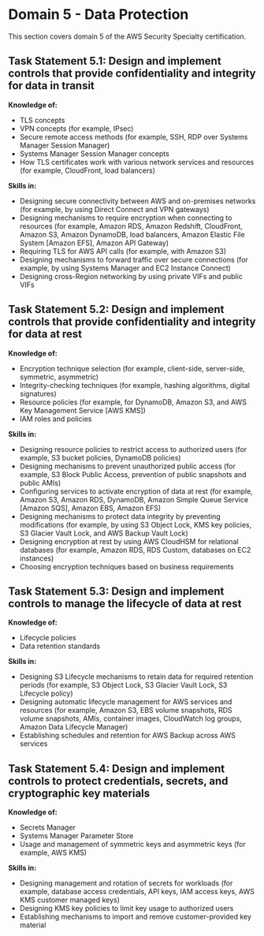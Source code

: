 # Domain 5 - Data Protection

This section covers domain 5 of the AWS Security Specialty certification.

## Task Statement 5.1: Design and implement controls that provide confidentiality and integrity for data in transit

**Knowledge of:**

- TLS concepts
- VPN concepts (for example, IPsec)
- Secure remote access methods (for example, SSH, RDP over Systems Manager Session Manager)
- Systems Manager Session Manager concepts
- How TLS certificates work with various network services and resources (for example, CloudFront, load balancers)

**Skills in:**

- Designing secure connectivity between AWS and on-premises networks (for example, by using Direct Connect and VPN gateways)
- Designing mechanisms to require encryption when connecting to resources (for example, Amazon RDS, Amazon Redshift, CloudFront, Amazon S3, Amazon DynamoDB, load balancers, Amazon Elastic File System [Amazon EFS], Amazon API Gateway)
- Requiring TLS for AWS API calls (for example, with Amazon S3)
- Designing mechanisms to forward traffic over secure connections (for example, by using Systems Manager and EC2 Instance Connect)
- Designing cross-Region networking by using private VIFs and public VIFs

## Task Statement 5.2: Design and implement controls that provide confidentiality and integrity for data at rest

**Knowledge of:**

- Encryption technique selection (for example, client-side, server-side, symmetric, asymmetric)
- Integrity-checking techniques (for example, hashing algorithms, digital signatures)
- Resource policies (for example, for DynamoDB, Amazon S3, and AWS Key Management Service [AWS KMS])
- IAM roles and policies

**Skills in:**

- Designing resource policies to restrict access to authorized users (for example, S3 bucket policies, DynamoDB policies)
- Designing mechanisms to prevent unauthorized public access (for example, S3 Block Public Access, prevention of public snapshots and public AMIs)
- Configuring services to activate encryption of data at rest (for example, Amazon S3, Amazon RDS, DynamoDB, Amazon Simple Queue Service [Amazon SQS], Amazon EBS, Amazon EFS)
- Designing mechanisms to protect data integrity by preventing modifications (for example, by using S3 Object Lock, KMS key policies, S3 Glacier Vault Lock, and AWS Backup Vault Lock)
- Designing encryption at rest by using AWS CloudHSM for relational databases (for example, Amazon RDS, RDS Custom, databases on EC2 instances)
- Choosing encryption techniques based on business requirements

## Task Statement 5.3: Design and implement controls to manage the lifecycle of data at rest

**Knowledge of:**

- Lifecycle policies
- Data retention standards

**Skills in:**

- Designing S3 Lifecycle mechanisms to retain data for required retention periods (for example, S3 Object Lock, S3 Glacier Vault Lock, S3 Lifecycle policy)
- Designing automatic lifecycle management for AWS services and resources (for example, Amazon S3, EBS volume snapshots, RDS volume snapshots, AMIs, container images, CloudWatch log groups, Amazon Data Lifecycle Manager)
- Establishing schedules and retention for AWS Backup across AWS services

## Task Statement 5.4: Design and implement controls to protect credentials, secrets, and cryptographic key materials

**Knowledge of:**

- Secrets Manager
- Systems Manager Parameter Store
- Usage and management of symmetric keys and asymmetric keys (for example, AWS KMS)

**Skills in:**

- Designing management and rotation of secrets for workloads (for example, database access credentials, API keys, IAM access keys, AWS KMS customer managed keys)
- Designing KMS key policies to limit key usage to authorized users
- Establishing mechanisms to import and remove customer-provided key
material
